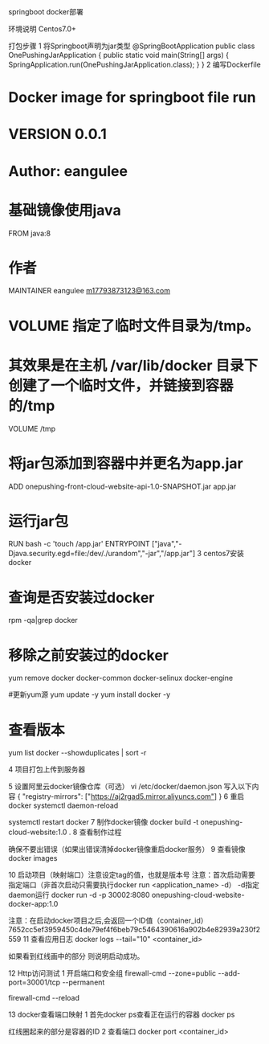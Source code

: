 springboot docker部署

环境说明
Centos7.0+

打包步骤
1 将Springboot声明为jar类型
@SpringBootApplication
public class OnePushingJarApplication {
    public static void main(String[] args) {
        SpringApplication.run(OnePushingJarApplication.class);
    }
}
2 编写Dockerfile
# Docker image for springboot file run
# VERSION 0.0.1
# Author: eangulee
# 基础镜像使用java
FROM java:8
# 作者
MAINTAINER eangulee <m17793873123@163.com>
# VOLUME 指定了临时文件目录为/tmp。
# 其效果是在主机 /var/lib/docker 目录下创建了一个临时文件，并链接到容器的/tmp
VOLUME /tmp
# 将jar包添加到容器中并更名为app.jar
ADD onepushing-front-cloud-website-api-1.0-SNAPSHOT.jar app.jar
# 运行jar包
RUN bash -c 'touch /app.jar'
ENTRYPOINT ["java","-Djava.security.egd=file:/dev/./urandom","-jar","/app.jar"]
3 centos7安装docker
# 查询是否安装过docker
rpm -qa|grep docker

# 移除之前安装过的docker
yum remove docker  docker-common docker-selinux docker-engine
 

#更新yum源
yum update -y 
yum install docker -y

# 查看版本
yum list docker --showduplicates | sort -r


4 项目打包上传到服务器


5 设置阿里云docker镜像仓库（可选）
vi /etc/docker/daemon.json
写入以下内容
{
  "registry-mirrors":    ["https://aj2rgad5.mirror.aliyuncs.com"]
}
6 重启docker
systemctl daemon-reload

systemctl restart docker
7 制作docker镜像
docker build -t onepushing-cloud-website:1.0 .
8 查看制作过程

确保不要出错误（如果出错误清掉docker镜像重启docker服务）
9 查看镜像
docker images


10 启动项目（映射端口）注意设定tag的值，也就是版本号
注意：首次启动需要指定端口（非首次启动只需要执行docker run <application_name> -d） -d指定daemon运行
docker run -d -p 30002:8080 onepushing-cloud-website-docker-app:1.0



注意：在启动docker项目之后,会返回一个ID值（container_id）
7652cc5ef3959450c4de79ef4f6beb79c5464390616a902b4e82939a230f2559
11 查看应用日志
docker logs --tail="10" <container_id>

如果看到红线画中的部分 则说明启动成功。

12 Http访问测试
1 开启端口和安全组
firewall-cmd --zone=public --add-port=30001/tcp --permanent 

firewall-cmd --reload

13 docker查看端口映射
1 首先docker ps查看正在运行的容器
docker ps

红线圈起来的部分是容器的ID
2 查看端口
docker port <container_id>

